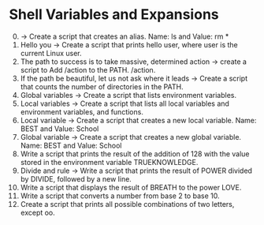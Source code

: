 # Shell Variables and Expansions
0. -> Create a script that creates an alias. Name: ls and Value: rm *
1. Hello you -> Create a script that prints hello user, where user is the current Linux user.
2. The path to success is to take massive, determined action -> create a script to Add /action to the PATH. /action.
3. If the path be beautiful, let us not ask where it leads -> Create a script that counts the number of directories in the PATH.
4. Global variables -> Create a script that lists environment variables.
5. Local variables -> Create a script that lists all local variables and environment variables, and functions.
6. Local variable -> Create a script that creates a new local variable. Name: BEST and Value: School
7. Global variable -> Create a script that creates a new global variable. Name: BEST and Value: School
8. Write a script that prints the result of the addition of 128 with the value stored in the environment variable TRUEKNOWLEDGE.
9. Divide and rule -> Write a script that prints the result of POWER divided by DIVIDE, followed by a new line.
10. Write a script that displays the result of BREATH to the power LOVE.
11. Write a script that converts a number from base 2 to base 10.
12. Create a script that prints all possible combinations of two letters, except oo.
